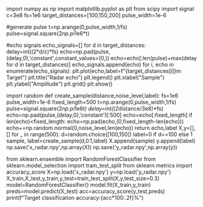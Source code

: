 import numpy as np
import matplotlib.pyplot as plt
from scipy import signal
c=3e8
fs=1e6 
target_distances=[100,150,200]
pulse_width=1e-6 

#generate pulse
t=np.arange(0,pulse_width,1/fs)
pulse=signal.square(2*np.pi*1e6*t)

#echo signals
echo_signals=[]
for d in target_distances:
    delay=int((2*d/c)*fs)
    echo=np.pad(pulse,(delay,0),'constant',constant_values=(0,))
    echo=echo[:len(pulse)+max(delay for d in target_distances)]
    echo_signals.append(echo)
    for i, echo in enumerate(echo_signals):
        plt.plot(echo,label=f"{target_distances[i]}m Target")
    plt.title("Radar echo")
    plt.legend()
    plt.xlabel("Sample")
    plt.ylabel("Amplitude")
    plt.grid()
    plt.show()

import random
    def create_sample(distance,noise_level,label):
        fs=1e6
        pulse_width=1e-6
        fixed_length=500
        t=np.arange(0,pulse_width,1/fs)
        pulse=signal.square(2*np.pi*1e6*t)
        delay=int((2*distance/3e8)*fs)
        echo=np.pad(pulse,(delay,0),'constant')[:500]
        echo=echo[:fixed_length]
        if len(echo)<fixed_length:
            echo=np.pad(echo,(0,fixed_length-len(echo)))
        echo+=np.random.normal(0,noise_level,len(echo)) 
        return echo,label
    X,y=[],[]
    for _ in range(500): 
        d=random.choice([100,150])
        label=0 if d==100 else 1  
        sample, label=create_sample(d,0.1,label)
        X.append(sample)
        y.append(label)
    np.save('x_radar.npy',np.array(X))
    np.save('y_radar.npy',np.array(y))

from sklearn.ensemble import RandomForestClassifier
from sklearn.model_selection import train_test_split
from sklearn.metrics import accuracy_score
X=np.load('x_radar.npy')
y=np.load('y_radar.npy')
X_train,X_test,y_train,y_test=train_test_split(X,y,test_size=0.3)
model=RandomForestClassifier()
model.fit(X_train,y_train)
preds=model.predict(X_test)
acc=accuracy_score(y_test,preds)
print(f"Target classification accuracy:{acc*100:.2f}%")

